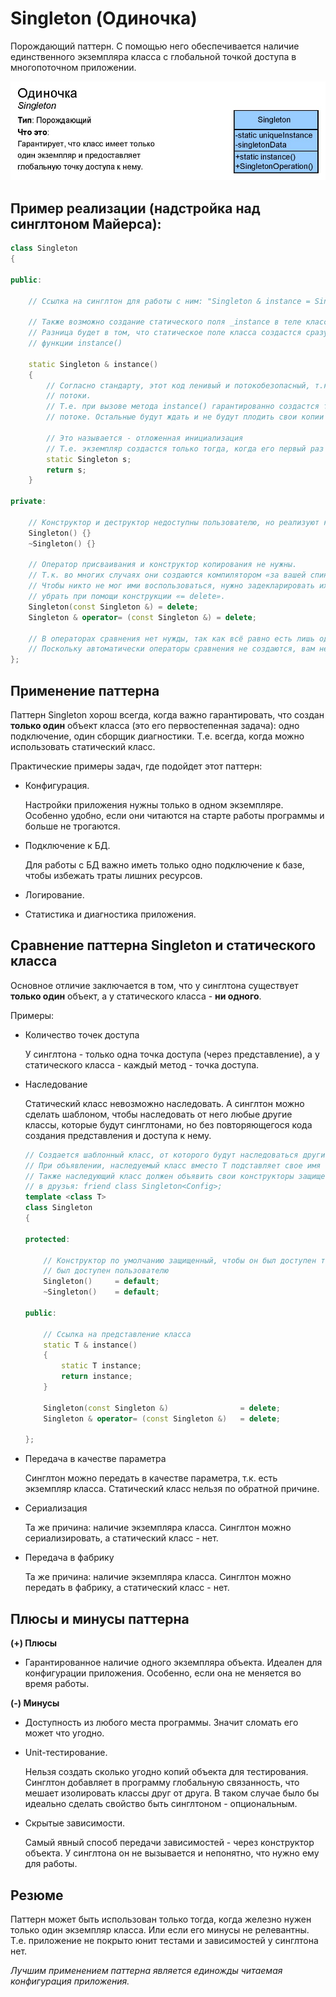 
# Singleton (Одиночка)

Порождающий паттерн. С помощью него обеспечивается наличие единственного экземпляра класса с глобальной точкой доступа в многопоточном приложении.

![UML диаграмма паттерна](singleton.jpg)

## Пример реализации (надстройка над синглтоном Майерса):

```c++
class Singleton
{

public:

    // Ссылка на синглтон для работы с ним: "Singleton & instance = Singleton::Instance();"

    // Также возможно создание статического поля _instance в теле класса
    // Разница будет в том, что статическое поле класса создастся сразу, а не при первом вызове
    // функции instance()

    static Singleton & instance()
    {
        // Согласно стандарту, этот код ленивый и потокобезопасный, т.к. static распространяется на
        // потоки.
        // Т.е. при вызове метода instance() гарантированно создастся только один объект в одном
        // потоке. Остальные будут ждать и не будут плодить свои копии объекта.

        // Это называется - отложенная инициализация
        // Т.е. экземпляр создастся только тогда, когда его первый раз вызовут
        static Singleton s;
        return s;
    }

private:

    // Конструктор и деструктор недоступны пользователю, но реализуют какую-то логику
    Singleton() {}
    ~Singleton() {}

    // Оператор присваивания и конструктор копирования не нужны.
    // Т.к. во многих случаях они создаются компилятором «за вашей спиной».
    // Чтобы никто не мог ими воспользоваться, нужно задекларировать их приватными или (с С++11)
    // убрать при помощи конструкции «= delete».
    Singleton(const Singleton &) = delete;
    Singleton & operator= (const Singleton &) = delete;

    // В операторах сравнения нет нужды, так как всё равно есть лишь один экземпляр.
    // Поскольку автоматически операторы сравнения не создаются, вам не нужно ни о чём беспокоиться.
};
```

## Применение паттерна

Паттерн Singleton хорош всегда, когда важно гарантировать, что создан **только один** объект класса (это его первостепенная задача): одно подключение, один сборщик диагностики. Т.е. всегда, когда можно использовать статический класс.

Практические примеры задач, где подойдет этот паттерн:

- Конфигурация.

    Настройки приложения нужны только в одном экземпляре. Особенно удобно, если они читаются на старте работы программы и больше не трогаются.

- Подключение к БД.

    Для работы с БД важно иметь только одно подключение к базе, чтобы избежать траты лишних ресурсов.

- Логирование.

- Статистика и диагностика приложения.

## Сравнение паттерна Singleton и статического класса

Основное отличие заключается в том, что у синглтона существует **только один** объект, а у статического класса - **ни одного**.

Примеры:

- Количество точек доступа

    У синглтона - только одна точка доступа (через представление), а у статического класса - каждый метод - точка доступа.

- Наследование

    Статический класс невозможно наследовать. А синглтон можно сделать шаблоном, чтобы наследовать от него любые другие классы, которые будут синглтонами, но без повторяющегося кода создания представления и доступа к нему.

    ```c++
    // Создается шаблонный класс, от которого будут наследоваться другие синглтоны
    // При объявлении, наследуемый класс вместо T подставляет свое имя
    // Также наследующий класс должен объявить свои конструкторы защищенными и добавить Singleton
    // в друзья: friend class Singleton<Config>;
    template <class T>
    class Singleton
    {

    protected:

        // Конструктор по умолчанию защищенный, чтобы он был доступен только в наследниках, но не
        // был доступен пользователю
        Singleton()     = default;
        ~Singleton()    = default;

    public:

        // Ссылка на представление класса
        static T & instance()
        {
            static T instance;
            return instance;
        }

        Singleton(const Singleton &)                = delete;
        Singleton & operator= (const Singleton &)   = delete;

    };
    ```

- Передача в качестве параметра

    Синглтон можно передать в качестве параметра, т.к. есть экземпляр класса. Статический класс нельзя по обратной причине.

- Сериализация

    Та же причина: наличие экземпляра класса. Синглтон можно сериализировать, а статический класс - нет.

- Передача в фабрику

    Та же причина: наличие экземпляра класса. Синглтон можно передать в фабрику, а статический класс - нет.


## Плюсы и минусы паттерна

**(+) Плюсы**

- Гарантированное наличие одного экземпляра объекта. Идеален для конфигурации приложения. Особенно, если она не меняется во время работы.


**(-) Минусы**

- Доступность из любого места программы. Значит сломать его может что угодно.

- Unit-тестирование.

    Нельзя создать сколько угодно копий объекта для тестирования. Синглтон добавляет в программу глобальную связанность, что мешает изолировать классы друг от друга. В таком случае было бы идеально сделать свойство быть синглтоном - опциональным.

- Скрытые зависимости.

    Самый явный способ передачи зависимостей - через конструктор объекта. У синглтона он не вызывается и непонятно, что нужно ему для работы.

## Резюме

Паттерн может быть использован только тогда, когда железно нужен только один экземпляр класса. Или если его минусы не релевантны. Т.е. приложение не покрыто юнит тестами и зависимостей у синглтона нет.

*Лучшим применением паттерна является единожды читаемая конфигурация приложения.*
